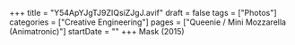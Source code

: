 +++
title = "Y54ApYJgTJ9ZIQsiZJgJ.avif"
draft = false
tags = ["Photos"]
categories = ["Creative Engineering"]
pages = ["Queenie / Mini Mozzarella (Animatronic)"]
startDate = ""
+++
Mask (2015)
